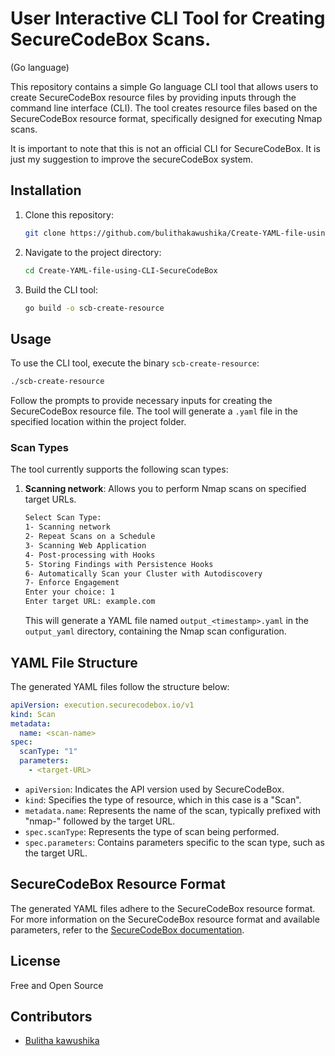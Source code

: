 # User Interactive CLI Tool for Creating SecureCodeBox Scans.
(Go language)

This repository contains a simple Go language CLI tool that allows users to create SecureCodeBox resource files by providing inputs through the command line interface (CLI). The tool creates resource files based on the SecureCodeBox resource format, specifically designed for executing Nmap scans.

It is important to note that this is not an official CLI for SecureCodeBox. It is just my suggestion to improve the secureCodeBox system.

## Installation

1. Clone this repository:

    ```bash
    git clone https://github.com/bulithakawushika/Create-YAML-file-using-CLI-SecureCodeBox.git
    ```

2. Navigate to the project directory:

    ```bash
    cd Create-YAML-file-using-CLI-SecureCodeBox
    ```

3. Build the CLI tool:

    ```bash
    go build -o scb-create-resource
    ```

## Usage

To use the CLI tool, execute the binary `scb-create-resource`:

```bash
./scb-create-resource
```

Follow the prompts to provide necessary inputs for creating the SecureCodeBox resource file. The tool will generate a `.yaml` file in the specified location within the project folder.

### Scan Types

The tool currently supports the following scan types:

1. **Scanning network**: Allows you to perform Nmap scans on specified target URLs.

    ```bash
    Select Scan Type:
    1- Scanning network
    2- Repeat Scans on a Schedule
    3- Scanning Web Application
    4- Post-processing with Hooks
    5- Storing Findings with Persistence Hooks
    6- Automatically Scan your Cluster with Autodiscovery
    7- Enforce Engagement
    Enter your choice: 1
    Enter target URL: example.com
    ```

    This will generate a YAML file named `output_<timestamp>.yaml` in the `output_yaml` directory, containing the Nmap scan configuration.

## YAML File Structure

The generated YAML files follow the structure below:

```yaml
apiVersion: execution.securecodebox.io/v1
kind: Scan
metadata:
  name: <scan-name>
spec:
  scanType: "1"
  parameters:
    - <target-URL>
```

- `apiVersion`: Indicates the API version used by SecureCodeBox.
- `kind`: Specifies the type of resource, which in this case is a "Scan".
- `metadata.name`: Represents the name of the scan, typically prefixed with "nmap-" followed by the target URL.
- `spec.scanType`: Represents the type of scan being performed.
- `spec.parameters`: Contains parameters specific to the scan type, such as the target URL.

## SecureCodeBox Resource Format

The generated YAML files adhere to the SecureCodeBox resource format. For more information on the SecureCodeBox resource format and available parameters, refer to the [SecureCodeBox documentation](https://www.securecodebox.io/docs/scanners/nmap).

## License
Free and Open Source

## Contributors

- [Bulitha kawushika](https://github.com/bulithakawushika)
